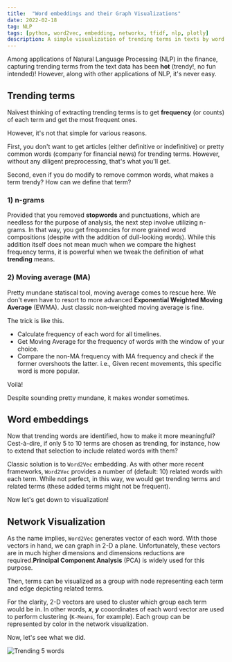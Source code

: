 ```yaml
---
title:  "Word embeddings and their Graph Visualizations"
date: 2022-02-18
tag: NLP
tags: [python, word2vec, embedding, networkx, tfidf, nlp, plotly]
description: A simple visualization of trending terms in texts by word embedding
---
```


Among applications of Natural Language Processing (NLP) in the finance, capturing trending terms from the text data has been **hot** (trendy!, no fun intended)! However, along with other applications of NLP, it's never easy.

## Trending terms

Naïvest thinking of extracting trending terms is to get **frequency** (or counts) of each term and get the most frequent ones. 

However, it's not that simple for various reasons.

First, you don't want to get articles (either definitive or indefinitive) or pretty common words (company for financial news) for trending terms. However, without any diligent preprocessing, that's what you'll get.

Second, even if you do modify to remove common words, what makes a term trendy? How can we define that term?

### 1) n-grams

Provided that you removed **stopwords** and punctuations, which are needless for the purpose of analysis, the next step involve utilizing n-grams. In that way, you get frequencies for more grained word compositions (despite with the addition of dull-looking words). While this addition itself does not mean much when we compare the highest frequency terms, it is powerful when we tweak the definition of what **trending** means.

### 2) Moving average (MA)

Pretty mundane statiscal tool, moving average comes to rescue here. We don't even have to resort to more advanced **Exponential Weighted Moving Average** (EWMA). Just classic non-weighted moving average is fine.

The trick is like this.
* Calculate frequency of each word for all timelines.
* Get Moving Average for the frequency of words with the window of your choice.
* Compare the non-MA frequency with MA frequency and check if the former overshoots the latter. i.e., Given recent movements, this specific word is more popular.

Voilà!

Despite sounding pretty mundane, it makes wonder sometimes.


## Word embeddings

Now that trending words are identified, how to make it more meaningful? Cest-à-dire, if only 5 to 10 terms are chosen as trending, for instance, how to extend that selection to include related words with them?

Classic solution is to `Word2Vec` embedding. As with other more recent frameworks, `Word2Vec` provides a number of (default: 10) related words with each term. While not perfect, in this way, we would get trending terms and related terms (these added terms might not be frequent). 

Now let's get down to visualization!

## Network Visualization

As the name implies, `Word2Vec` generates vector of each word. With those vectors in hand, we can graph in 2-D a plane. Unfortunately, these vectors are in much higher dimensions and dimensions reductions are required.**Principal Component Analysis** (PCA) is widely used for this purpose.

Then, terms can be visualized as a group with node representing each term and edge depicting related terms.

For the clarity, 2-D vectors are used to cluster which group each term would be in. In other words, ***x***, ***y*** cooordinates of each word vector are used to perform clustering (`K-Means`, for example). Each group can be represented by color in the network visualization.


Now, let's see what we did.

![Trending 5 words](https://github.com/staedi/staedi.github.io/raw/main/images/2021_43_rolling_5.png)